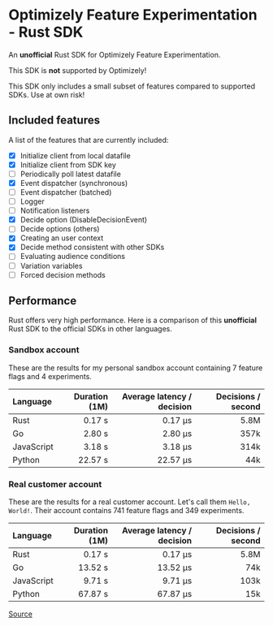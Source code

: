 
# Optimizely Feature Experimentation - Rust SDK

An **unofficial** Rust SDK for Optimizely Feature Experimentation.

This SDK is **not** supported by Optimizely!

This SDK only includes a small subset of features compared to supported SDKs. Use at own risk!

## Included features

A list of the features that are currently included:

- [x] Initialize client from local datafile
- [x] Initialize client from SDK key
- [ ] Periodically poll latest datafile
- [x] Event dispatcher (synchronous)
- [ ] Event dispatcher (batched)
- [ ] Logger
- [ ] Notification listeners
- [X] Decide option (DisableDecisionEvent)
- [ ] Decide options (others)
- [X] Creating an user context
- [X] Decide method consistent with other SDKs
- [ ] Evaluating audience conditions
- [ ] Variation variables
- [ ] Forced decision methods

## Performance

Rust offers very high performance. Here is a comparison of this **unofficial** Rust SDK to the official SDKs in other languages.

### Sandbox account

These are the results for my personal sandbox account containing 7 feature flags and 4 experiments.

| Language   | Duration (1M) | Average latency / decision | Decisions / second |
| :--------- | ------------: | -------------------------: | -----------------: |
| Rust       |        0.17 s |                    0.17 μs |               5.8M |
| Go         |        2.80 s |                    2.80 μs |               357k |
| JavaScript |        3.18 s |                    3.18 μs |               314k |
| Python     |       22.57 s |                   22.57 μs |                44k |

### Real customer account

These are the results for a real customer account. Let's call them `Hello, World!`. Their account contains 741 feature flags and 349 experiments.

| Language   | Duration (1M) | Average latency / decision | Decisions / second |
| :--------- | ------------: | -------------------------: | -----------------: |
| Rust       |        0.17 s |                    0.17 μs |               5.8M |
| Go         |       13.52 s |                   13.52 μs |                74k |
| JavaScript |        9.71 s |                    9.71 μs |               103k |
| Python     |       67.87 s |                   67.87 μs |                15k |


[Source](/examples/performance-test/)